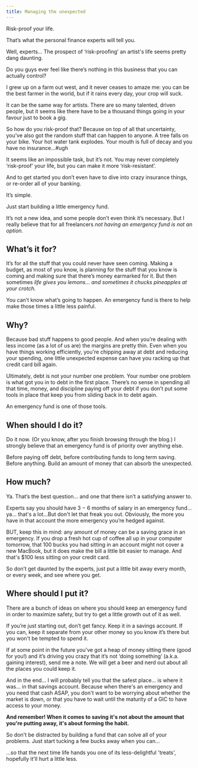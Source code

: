```yaml
---
title: Managing the unexpected
---
```


Risk-proof your life.

That’s what the personal finance experts will tell you.

Well, experts... The prospect of ‘risk-proofing’ an artist's life seems pretty dang daunting.

Do you guys ever feel like there’s nothing in this business that you can actually control?

I grew up on a farm out west, and it never ceases to amaze me: you can be the best farmer in the world, but if it rains every day, your crop will suck.

It can be the same way for artists. There are so many talented, driven people, but it seems like there have to be a thousand things going in your favour just to book a gig.

So how do you risk-proof that? Because on top of all that uncertainty, you’ve also got the random stuff that can happen to anyone. A tree falls on your bike. Your hot water tank explodes. Your mouth is full of decay and you have no insurance…#ugh

It seems like an impossible task, but it’s not. You may never completely ‘risk-proof’ your life, but you can make it more ‘risk-resistant’.

And to get started you don’t even have to dive into crazy insurance things, or re-order all of your banking.

It’s simple.

Just start building a little emergency fund.

It’s not a new idea, and some people don’t even think it’s necessary. But I really believe that for all freelancers *not having an emergency fund is not an option.*

## What’s it for?

It’s for all the stuff that you could never have seen coming. Making a budget, as most of you know, is planning for the stuff that you know is coming and making sure that there’s money earmarked for it. But then sometimes *life gives you lemons... and sometimes it chucks pineapples at your crotch.*

You can’t know what’s going to happen. An emergency fund is there to help make those times a little less painful.

## Why?

Because bad stuff happens to good people. And when you’re dealing with less income (as a lot of us are) the margins are pretty thin. Even when you have things working efficiently, you're chipping away at debt and reducing your spending, one little unexpected expense can have you racking up that credit card bill again.

Ultimately, debt is not your number one problem. Your number one problem is what got you in to debt in the first place. There’s no sense in spending all that time, money, and discipline paying off your debt if you don’t put some tools in place that keep you from sliding back in to debt again.

An emergency fund is one of those tools.

## When should I do it?

Do it now. (Or you know, after you finish browsing through the blog.) I strongly believe that an emergency fund is of priority over anything else.

Before paying off debt, before contributing funds to long term saving. Before anything. Build an amount of money that can absorb the unexpected.

## How much?

Ya. That’s the best question... and one that there isn’t a satisfying answer to.

Experts say you should have 3 − 6 months of salary in an emergency fund… ya… that's a lot...But don't let that freak you out. Obviously, the more you have in that account the more emergency you’re hedged against.

BUT, keep this in mind: any amount of money can be a saving grace in an emergency. If you drop a fresh hot cup of coffee all up in your computer tomorrow, that 100 bucks you had sitting in an account might not cover a new MacBook, but it does make the bill a little bit easier to manage. And that's $100 less sitting on your credit card.

So don’t get daunted by the experts, just put a little bit away every month, or every week, and see where you get.

## Where should I put it?

There are a bunch of ideas on where you should keep an emergency fund in order to maximize safety, but try to get a little growth out of it as well.

If you’re just starting out, don’t get fancy. Keep it in a savings account. If you can, keep it separate from your other money so you know it’s there but you won't be tempted to spend it.

If at some point in the future you’ve got a heap of money sitting there (good for you!) and it’s driving you crazy that it’s not ‘doing something’ (a.k.a. gaining interest), send me a note. We will get a beer and nerd out about all the places you could keep it.

And in the end… I will probably tell you that the safest place… is where it was… in that savings account. Because when there's an emergency and you need that cash ASAP, you don't want to be worrying about whether the market is down, or that you have to wait until the maturity of a GIC to have access to your money.

**And remember! When it comes to saving it's not about the amount that you're putting away, it's about forming the habit.**

So don't be distracted by building a fund that can solve all of your problems. Just start tucking a few bucks away when you can...

...so that the next time life hands you one of its less-delightful 'treats', hopefully it'll hurt a little less.
